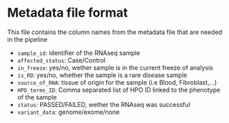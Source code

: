 # Metadata file format

This file contains the column names from the metadata file that are needed in the pipeline
* `sample_id`: identifier of the RNAseq sample
* `affected_status`: Case/Control
* `in_freeze`: yes/no, wether sample is in the current freeze of analysis
* `is_RD`: yes/no, whether the sample is a rare disease sample
* `source_of_RNA`: tissue of origin for the sample (i.e Blood, Fibroblast,...)
* `HPO_terms_ID`: Comma separated list of HPO ID linked to the phenotype of the sample
* `status`: PASSED/FAILED, wether the RNAseq was successful
* `variant_data`: genome/exome/none

